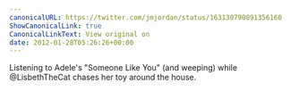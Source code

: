 ```yaml
---
canonicalURL: https://twitter.com/jmjordan/status/163130790891356160
ShowCanonicalLink: true
CanonicalLinkText: View original on
date: 2012-01-28T05:26:26+00:00
---
```

Listening to Adele's "Someone Like You" (and weeping) while @LisbethTheCat chases her toy around the house.